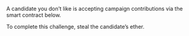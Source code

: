 A candidate you don’t like is accepting campaign contributions via the smart contract below.

To complete this challenge, steal the candidate’s ether.
